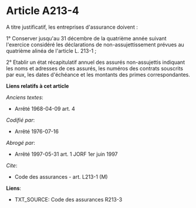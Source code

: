 # Article A213-4

A titre justificatif, les entreprises d'assurance doivent :

1° Conserver jusqu'au 31 décembre de la quatrième année suivant l'exercice considéré les déclarations de non-assujettissement
prévues au quatrième alinéa de l'article L. 213-1 ;

2° Etablir un état récapitulatif annuel des assurés non-assujettis indiquant les noms et adresses de ces assurés, les numéros
des contrats souscrits par eux, les dates d'échéance et les montants des primes correspondantes.

**Liens relatifs à cet article**

_Anciens textes_:

  - Arrêté 1968-04-09 art. 4

_Codifié par_:

  - Arrêté 1976-07-16

_Abrogé par_:

  - Arrêté 1997-05-31 art. 1 JORF 1er juin 1997

_Cite_:

  - Code des assurances - art. L213-1 (M)

**Liens**:

  - TXT_SOURCE: Code des assurances R213-3
